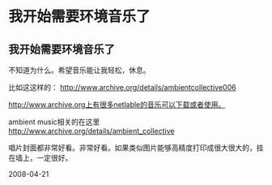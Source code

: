 # 我开始需要环境音乐了

## 我开始需要环境音乐了

不知道为什么。希望音乐能让我轻松，休息。

比如这这样的：
http://www.archive.org/details/ambientcollective006

http://www.archive.org上有很多netlable的音乐可以下载或者使用。

ambient music相关的在这里 
http://www.archive.org/details/ambient_collective

唱片封面都非常好看。非常好看。如果类似图片能够高精度打印成很大很大的，挂在墙上，一定很好。


2008-04-21